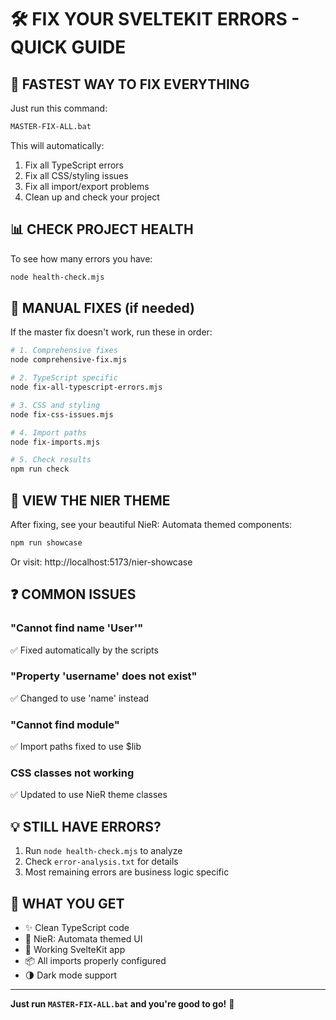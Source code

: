 # 🛠️ FIX YOUR SVELTEKIT ERRORS - QUICK GUIDE

## 🚀 FASTEST WAY TO FIX EVERYTHING

Just run this command:

```bash
MASTER-FIX-ALL.bat
```

This will automatically:

1. Fix all TypeScript errors
2. Fix all CSS/styling issues
3. Fix all import/export problems
4. Clean up and check your project

## 📊 CHECK PROJECT HEALTH

To see how many errors you have:

```bash
node health-check.mjs
```

## 🔧 MANUAL FIXES (if needed)

If the master fix doesn't work, run these in order:

```bash
# 1. Comprehensive fixes
node comprehensive-fix.mjs

# 2. TypeScript specific
node fix-all-typescript-errors.mjs

# 3. CSS and styling
node fix-css-issues.mjs

# 4. Import paths
node fix-imports.mjs

# 5. Check results
npm run check
```

## 🎨 VIEW THE NIER THEME

After fixing, see your beautiful NieR: Automata themed components:

```bash
npm run showcase
```

Or visit: http://localhost:5173/nier-showcase

## ❓ COMMON ISSUES

### "Cannot find name 'User'"

✅ Fixed automatically by the scripts

### "Property 'username' does not exist"

✅ Changed to use 'name' instead

### "Cannot find module"

✅ Import paths fixed to use $lib

### CSS classes not working

✅ Updated to use NieR theme classes

## 💡 STILL HAVE ERRORS?

1. Run `node health-check.mjs` to analyze
2. Check `error-analysis.txt` for details
3. Most remaining errors are business logic specific

## 🎯 WHAT YOU GET

- ✨ Clean TypeScript code
- 🎨 NieR: Automata themed UI
- 🚀 Working SvelteKit app
- 📦 All imports properly configured
- 🌗 Dark mode support

---

**Just run `MASTER-FIX-ALL.bat` and you're good to go!** 🚀

